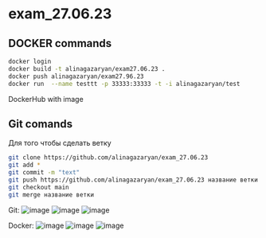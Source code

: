 # exam_27.06.23 

## DOCKER commands
```sh
docker login
docker build -t alinagazaryan/exam27.06.23 .
docker push alinagazaryan/exam27.96.23
docker run  --name testtt -p 33333:33333 -t -i alinagazaryan/test
```
DockerHub with image 
## Git comands
Для того чтобы сделать ветку
```sh
git clone https://github.com/alinagazaryan/exam_27.06.23
git add *
git commit -m "text" 
git push https://github.com/alinagazaryan/exam_27.06.23 название ветки
git checkout main
git merge название ветки
```
Git: 
![image](https://github.com/alinagazaryan/exam_27.06.23/assets/113593230/e46513b4-0264-4a43-a578-faa6ecf23477)
![image](https://github.com/alinagazaryan/exam_27.06.23/assets/113593230/9bdf9395-0a97-4d30-bf96-c55e697cb85a)
![image](https://github.com/alinagazaryan/exam_27.06.23/assets/113593230/d303c0f5-5870-4531-b12c-4a6a435ae12f)

Docker: 
![image](https://github.com/alinagazaryan/exam_27.06.23/assets/113593230/7e3638e4-b3bc-40ce-b917-7a6b6b9b6554)
![image](https://github.com/alinagazaryan/exam_27.06.23/assets/113593230/978d26e0-56d0-486e-a634-9f8885b9f62d)
![image](https://github.com/alinagazaryan/exam_27.06.23/assets/113593230/af084e92-b96e-46ac-86fe-4a986bca0670)


